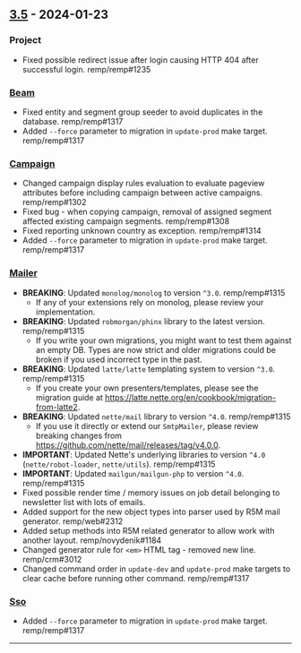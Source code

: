 ## [3.5] - 2024-01-23

### Project

- Fixed possible redirect issue after login causing HTTP 404 after successful login. remp/remp#1235

### [Beam]

- Fixed entity and segment group seeder to avoid duplicates in the database. remp/remp#1317
- Added `--force` parameter to migration in `update-prod` make target. remp/remp#1317

### [Campaign]

- Changed campaign display rules evaluation to evaluate pageview attributes before including campaign between active campaigns. remp/remp#1302
- Fixed bug - when copying campaign, removal of assigned segment affected existing campaign segments. remp/remp#1308
- Fixed reporting unknown country as exception. remp/remp#1314
- Added `--force` parameter to migration in `update-prod` make target. remp/remp#1317

### [Mailer]

- **BREAKING**: Updated `monolog/monolog` to version `^3.0`. remp/remp#1315
  - If any of your extensions rely on monolog, please review your implementation.
- **BREAKING**: Updated `robmorgan/phinx` library to the latest version. remp/remp#1315
  - If you write your own migrations, you might want to test them against an empty DB. Types are now strict and older migrations could be broken if you used incorrect type in the past.
- **BREAKING**: Updated `latte/latte` templating system to version `^3.0`. remp/remp#1315
  - If you create your own presenters/templates, please see the migration guide at https://latte.nette.org/en/cookbook/migration-from-latte2.
- **BREAKING**: Updated `nette/mail` library to version `^4.0`. remp/remp#1315
  - If you use it directly or extend our `SmtpMailer`, please review breaking changes from https://github.com/nette/mail/releases/tag/v4.0.0.
- **IMPORTANT**: Updated Nette's underlying libraries to version `^4.0` (`nette/robot-loader`, `nette/utils`). remp/remp#1315
- **IMPORTANT**: Updated `mailgun/mailgun-php` to version `^4.0`. remp/remp#1315
- Fixed possible render time / memory issues on job detail belonging to newsletter list with lots of emails.
- Added support for the new object types into parser used by R5M mail generator. remp/web#2312
- Added setup methods into R5M related generator to allow work with another layout. remp/novydenik#1184
- Changed generator rule for `<em>` HTML tag - removed new line. remp/crm#3012
- Changed command order in `update-dev` and `update-prod` make targets to clear cache before running other command. remp/remp#1317

### [Sso]

- Added `--force` parameter to migration in `update-prod` make target. remp/remp#1317

---

[3.5]: https://github.com/remp2020/remp/compare/3.4.0...3.5.0

[Beam]: https://github.com/remp2020/remp/tree/master/Beam
[Campaign]: https://github.com/remp2020/remp/tree/master/Campaign
[Mailer]: https://github.com/remp2020/remp/tree/master/Mailer
[Sso]: https://github.com/remp2020/remp/tree/master/Sso
[Segments]: https://github.com/remp2020/remp/tree/master/Beam/go/cmd/segments
[Tracker]: https://github.com/remp2020/remp/tree/master/Beam/go/cmd/tracker

